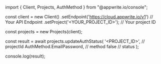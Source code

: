 import { Client, Projects, AuthMethod } from "@appwrite.io/console";

const client = new Client()
    .setEndpoint('https://cloud.appwrite.io/v1') // Your API Endpoint
    .setProject('&lt;YOUR_PROJECT_ID&gt;'); // Your project ID

const projects = new Projects(client);

const result = await projects.updateAuthStatus(
    '<PROJECT_ID>', // projectId
    AuthMethod.EmailPassword, // method
    false // status
);

console.log(result);

